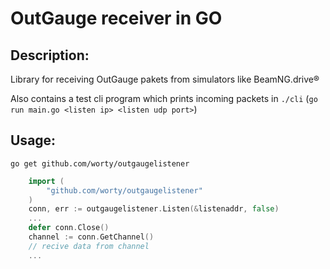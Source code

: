 # OutGauge receiver in GO

## Description:

Library for receiving OutGauge pakets from simulators like BeamNG.drive®

Also contains a test cli program which prints incoming packets in `./cli` (`go run main.go <listen ip> <listen udp port>`)

## Usage:

`go get github.com/worty/outgaugelistener`

```go
    import (
        "github.com/worty/outgaugelistener"
    )
    conn, err := outgaugelistener.Listen(&listenaddr, false)
    ...
    defer conn.Close()
    channel := conn.GetChannel()
    // recive data from channel
    ...

```
